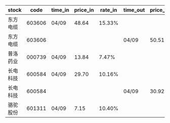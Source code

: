 |stock|code|time_in|price_in|rate_in|time_out|price_out|rate_out|person|
|---|---|---|---|---|---|---|---|---|
|东方电缆|603606|04/09|48.64|15.33%||||张浩|
|东方电缆|603606||||04/09|50.51|15.95%|张浩|
|普洛药业|000739|04/09|13.84|7.47%||||张浩|
|长电科技|600584|04/09|29.70|10.16%||||张浩|
|长电科技|600584||||04/09|30.92|10.41%|张浩|
|骆驼股份|601311|04/09|7.15|10.40%||||王军|
